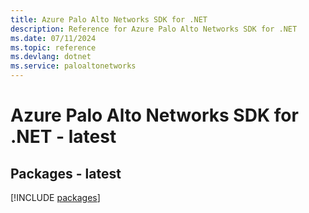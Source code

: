 ```yaml
---
title: Azure Palo Alto Networks SDK for .NET
description: Reference for Azure Palo Alto Networks SDK for .NET
ms.date: 07/11/2024
ms.topic: reference
ms.devlang: dotnet
ms.service: paloaltonetworks
---
```

# Azure Palo Alto Networks SDK for .NET - latest
## Packages - latest
[!INCLUDE [packages](palo-alto-networks-index.md)]
